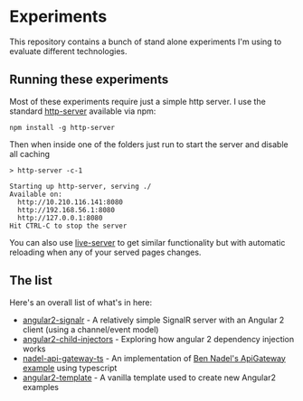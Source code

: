 # Experiments
This repository contains a bunch of stand alone experiments I'm using to evaluate different technologies.

## Running these experiments

Most of these experiments require just a simple http server. I use the standard [http-server](https://www.npmjs.com/package/http-server) available via npm:

```
npm install -g http-server
```

Then when inside one of the folders just run to start the server and disable all caching

```
> http-server -c-1

Starting up http-server, serving ./
Available on:
  http://10.210.116.141:8080
  http://192.168.56.1:8080
  http://127.0.0.1:8080
Hit CTRL-C to stop the server
```

You can also use [live-server](https://www.npmjs.com/package/live-server) to get similar functionality but with automatic reloading when any of your served pages changes.

## The list

Here's an overall list of what's in here:
- [angular2-signalr](angular2-signalr) - A relatively simple SignalR server with an Angular 2 client (using a channel/event model)
- [angular2-child-injectors](angular2-child-injectors) - Exploring how angular 2 dependency injection works
- [nadel-api-gateway-ts](nadel-api-gateway-ts) - An implementation of [Ben Nadel's ApiGateway example](http://www.bennadel.com/blog/3047-creating-specialized-http-clients-in-angular-2-beta-8.htm) using typescript
- [angular2-template](angular2-template) - A vanilla template used to create new Angular2 examples
